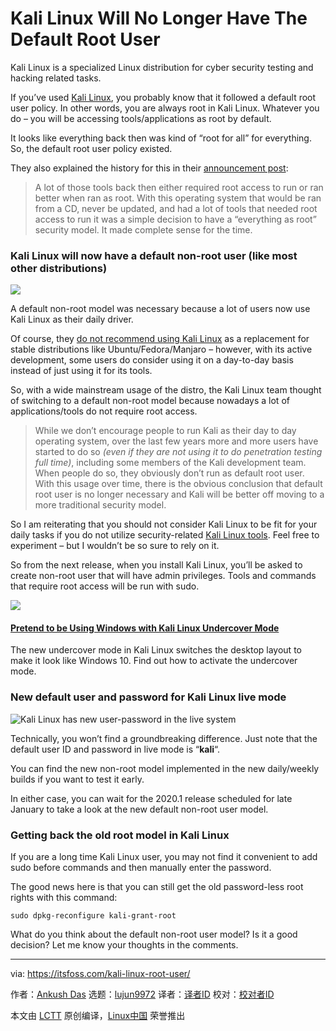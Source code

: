 [#]: collector: (lujun9972)
[#]: translator: ( )
[#]: reviewer: ( )
[#]: publisher: ( )
[#]: url: ( )
[#]: subject: (Kali Linux Will No Longer Have The Default Root User)
[#]: via: (https://itsfoss.com/kali-linux-root-user/)
[#]: author: (Ankush Das https://itsfoss.com/author/ankush/)

Kali Linux Will No Longer Have The Default Root User
======

Kali Linux is a specialized Linux distribution for cyber security testing and hacking related tasks.

If you’ve used [Kali Linux][1], you probably know that it followed a default root user policy. In other words, you are always root in Kali Linux. Whatever you do – you will be accessing tools/applications as root by default.

It looks like everything back then was kind of “root for all” for everything. So, the default root user policy existed.

They also explained the history for this in their [announcement post][2]:

> A lot of those tools back then either required root access to run or ran better when ran as root. With this operating system that would be ran from a CD, never be updated, and had a lot of tools that needed root access to run it was a simple decision to have a “everything as root” security model. It made complete sense for the time.

### Kali Linux will now have a default non-root user (like most other distributions)

![][3]

A default non-root model was necessary because a lot of users now use Kali Linux as their daily driver.

Of course, they [do not recommend using Kali Linux][4] as a replacement for stable distributions like Ubuntu/Fedora/Manjaro – however, with its active development, some users do consider using it on a day-to-day basis instead of just using it for its tools.

So, with a wide mainstream usage of the distro, the Kali Linux team thought of switching to a default non-root model because nowadays a lot of applications/tools do not require root access.

> While we don’t encourage people to run Kali as their day to day operating system, over the last few years more and more users have started to do so _(even if they are not using it to do penetration testing full time)_, including some members of the Kali development team. When people do so, they obviously don’t run as default root user. With this usage over time, there is the obvious conclusion that default root user is no longer necessary and Kali will be better off moving to a more traditional security model.

So I am reiterating that you should not consider Kali Linux to be fit for your daily tasks if you do not utilize security-related [Kali Linux tools][5]. Feel free to experiment – but I wouldn’t be so sure to rely on it.

So from the next release, when you install Kali Linux, you’ll be asked to create non-root user that will have admin privileges. Tools and commands that require root access will be run with sudo.

![][6]

#### [Pretend to be Using Windows with Kali Linux Undercover Mode][7]

The new undercover mode in Kali Linux switches the desktop layout to make it look like Windows 10. Find out how to activate the undercover mode.

### New default user and password for Kali Linux live mode

![Kali Linux has new user-password in the live system][8]

Technically, you won’t find a groundbreaking difference. Just note that the default user ID and password in live mode is “**kali**“.

You can find the new non-root model implemented in the new daily/weekly builds if you want to test it early.

In either case, you can wait for the 2020.1 release scheduled for late January to take a look at the new default non-root user model.

### Getting back the old root model in Kali Linux

If you are a long time Kali Linux user, you may not find it convenient to add sudo before commands and then manually enter the password.

The good news here is that you can still get the old password-less root rights with this command:

```
sudo dpkg-reconfigure kali-grant-root
```

What do you think about the default non-root user model? Is it a good decision? Let me know your thoughts in the comments.

--------------------------------------------------------------------------------

via: https://itsfoss.com/kali-linux-root-user/

作者：[Ankush Das][a]
选题：[lujun9972][b]
译者：[译者ID](https://github.com/译者ID)
校对：[校对者ID](https://github.com/校对者ID)

本文由 [LCTT](https://github.com/LCTT/TranslateProject) 原创编译，[Linux中国](https://linux.cn/) 荣誉推出

[a]: https://itsfoss.com/author/ankush/
[b]: https://github.com/lujun9972
[1]: https://www.kali.org/
[2]: https://www.kali.org/news/kali-default-non-root-user/
[3]: https://i1.wp.com/itsfoss.com/wp-content/uploads/2020/01/kali_linux_default_root_user.png?ssl=1
[4]: https://itsfoss.com/kali-linux-review/
[5]: https://itsfoss.com/best-kali-linux-tools/
[6]: https://i0.wp.com/itsfoss.com/wp-content/uploads/2019/11/kali_linux_undercover_mode.jpg?fit=800%2C450&ssl=1
[7]: https://itsfoss.com/kali-linux-undercover-mode/
[8]: https://i2.wp.com/itsfoss.com/wp-content/uploads/2020/01/kali-linux-live-password.png?ssl=1
